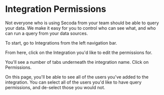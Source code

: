 # Integration Permissions

Not everyone who is using Secoda from your team should be able to query your data. We make it easy for you to control who can see what, and who can run a query from your data sources.

To start, go to Integrations from the left navigation bar.&#x20;

From here, click on the Integration you'd like to edit the permissions for.&#x20;

You'll see a number of tabs underneath the integration name. Click on Permissions.&#x20;

On this page, you'll be able to see all of the users you've added to the integration. You can select all of the users you'd like to have query permissions, and de-select those you would not.&#x20;

